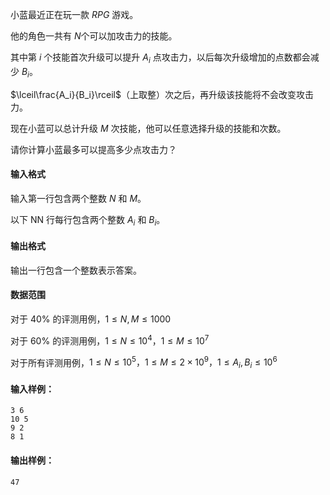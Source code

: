 小蓝最近正在玩一款 $RPG$ 游戏。

他的角色一共有 $N$个可以加攻击力的技能。

其中第 $i$ 个技能首次升级可以提升 $A_i$ 点攻击力，以后每次升级增加的点数都会减少 $B_i$。

$\lceil\frac{A_i}{B_i}\rceil$（上取整）次之后，再升级该技能将不会改变攻击力。

现在小蓝可以总计升级 $M$ 次技能，他可以任意选择升级的技能和次数。

请你计算小蓝最多可以提高多少点攻击力？

#### 输入格式

输入第一行包含两个整数 $N$ 和 $M$。

以下 NN 行每行包含两个整数 $A_i$ 和 $B_i$。

#### 输出格式

输出一行包含一个整数表示答案。

#### 数据范围

对于 $40\%$ 的评测用例，$1≤N,M≤1000$

对于 $60\%$ 的评测用例，$1≤N≤10^4，1≤M≤10^7$

对于所有评测用例，$1≤N≤10^5，1≤M≤2×10^9，1≤A_i,B_i≤10^6$

#### 输入样例：

```
3 6
10 5
9 2
8 1
```

#### 输出样例：

```
47
```
